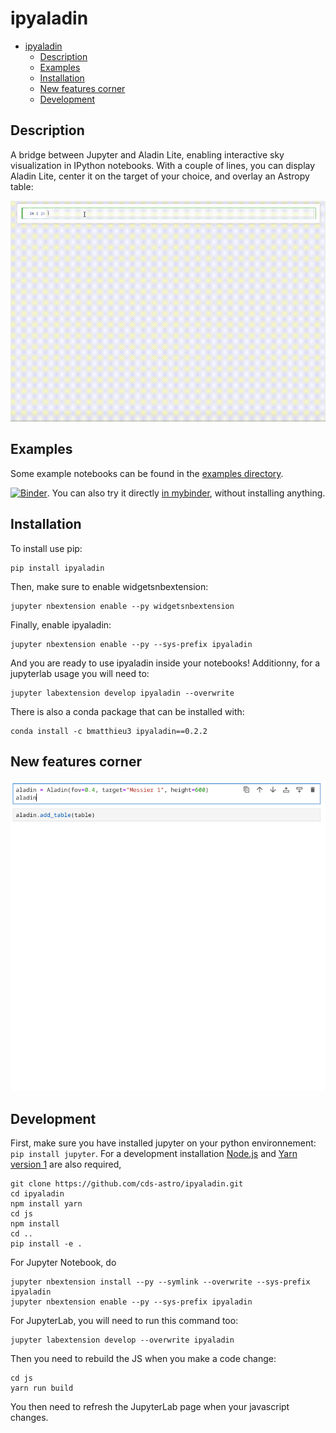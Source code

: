 # ipyaladin

- [ipyaladin](#ipyaladin)
  - [Description](#description)
  - [Examples](#examples)
  - [Installation](#installation)
  - [New features corner](#new-features-corner)
  - [Development](#development)

## Description

A bridge between Jupyter and Aladin Lite, enabling interactive sky visualization in IPython notebooks.
With a couple of lines, you can display Aladin Lite, center it on the target of your choice, and overlay an Astropy table:

![ipyaladin example](assets/ipyaladin-screencast.gif)



## Examples

Some example notebooks can be found in the [examples directory](examples).

[![Binder](https://mybinder.org/badge_logo.svg)](https://mybinder.org/v2/gh/cds-astro/ipyaladin/master). You can also try it directly [in mybinder](https://mybinder.org/v2/gh/cds-astro/ipyaladin/master), without installing anything.

## Installation

To install use pip:

    pip install ipyaladin

Then, make sure to enable widgetsnbextension:

    jupyter nbextension enable --py widgetsnbextension

Finally, enable ipyaladin:

    jupyter nbextension enable --py --sys-prefix ipyaladin

And you are ready to use ipyaladin inside your notebooks!
Additionny, for a jupyterlab usage you will need to:

    jupyter labextension develop ipyaladin --overwrite

There is also a conda package that can be installed with:

    conda install -c bmatthieu3 ipyaladin==0.2.2

## New features corner

![new_features](assets/new_features.gif)

## Development

First, make sure you have installed jupyter on your python environnement: `pip install jupyter`.
For a development installation [Node.js](https://nodejs.org) and [Yarn version 1](https://classic.yarnpkg.com/) are also required,

    git clone https://github.com/cds-astro/ipyaladin.git
    cd ipyaladin
    npm install yarn
    cd js
    npm install
    cd ..
    pip install -e .

For Jupyter Notebook, do
 
    jupyter nbextension install --py --symlink --overwrite --sys-prefix ipyaladin
    jupyter nbextension enable --py --sys-prefix ipyaladin

For JupyterLab, you will need to run this command too:

    jupyter labextension develop --overwrite ipyaladin

Then you need to rebuild the JS when you make a code change:

    cd js
    yarn run build

You then need to refresh the JupyterLab page when your javascript changes.
